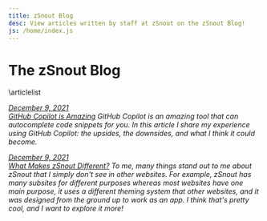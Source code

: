 ```yaml
---
title: zSnout Blog
desc: View articles written by staff at zSnout on the zSnout Blog!
js: /home/index.js
---
```


# The zSnout Blog

\articlelist

[_December 9, 2021<br>GitHub Copilot is Amazing_](/blog/github-copilot-is-amazing/)
_GitHub Copilot is an amazing tool that can autocomplete code snippets for you. In this article I share my experience using GitHub Copilot: the upsides, the downsides, and what I think it could become._

[_December 9, 2021<br>What Makes zSnout Different?_](/blog/what-makes-zsnout-different/)
_To me, many things stand out to me about zSnout that I simply don't see in other websites. For example, zSnout has many subsites for different purposes whereas most websites have one main purpose, it uses a different theming system that other websites, and it was designed from the ground up to work as an app. I think that's pretty cool, and I want to explore it more!_
